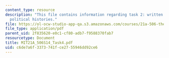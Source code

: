 ```yaml
---
content_type: resource
description: "This file contains information regarding task 2: written report\u2013\
  political histories."
file: https://ol-ocw-studio-app-qa.s3.amazonaws.com/courses/21a-506-the-business-of-politics-a-view-of-latin-america-spring-2014/c6de7a6f3373741fce2755946dd92ce6_MIT21A_506S14_Task4.pdf
file_type: application/pdf
parent_uid: 2f835620-e0c1-cf80-adb7-f9588370fab7
resourcetype: Document
title: MIT21A_506S14_Task4.pdf
uid: c6de7a6f-3373-741f-ce27-55946dd92ce6
---
```

